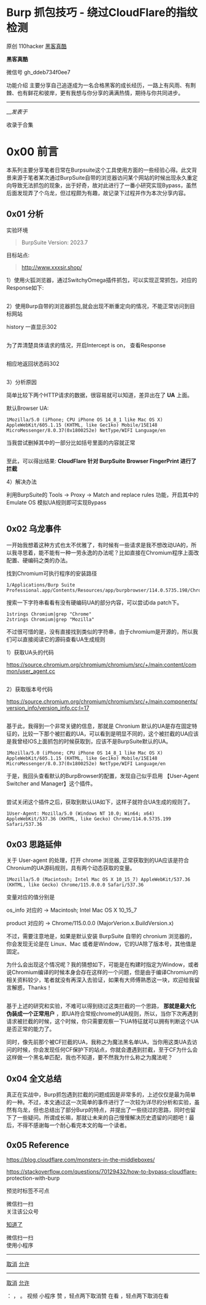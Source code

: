 #  Burp 抓包技巧 - 绕过CloudFlare的指纹检测

原创 110hacker  [ 黑客真酷 ](javascript:void\(0\);)

**黑客真酷** ![]()

微信号 gh_ddeb734f0ee7

功能介绍 主要分享自己追逐成为一名合格黑客的成长经历，一路上有风雨、有荆棘、也有鲜花和彼岸，更有我想与你分享的满满热情，期待与你共同进步。

____

___发表于_

收录于合集

# 0x00 前言  

本系列主要分享笔者日常在Burpsuite这个工具使用方面的一些经验心得。此文背景来源于笔者某次通过BurpSuite自带的浏览器访问某个网站的时候出现永久重定向导致无法抓包的现象，出于好奇，故对此进行了一番小研究实现Bypass，虽然后面发现弄了个乌龙，但过程颇为有趣，故记录下过程并作为本次分享内容。

## 0x01 分析

实验环境

> BurpSuite Version: 2023.7

目标站点:

> http://www.xxxsir.shop/

1）使用火狐浏览器，通过SwitchyOmega插件抓包，可以实现正常抓包，对应的Response如下:

![]()

2）使用Burp自带的浏览器抓包,就会出现不断重定向的情况，不能正常访问到目标网站

history 一直显示302

![]()![]()

为了弄清楚具体请求的情况，开启Intercept is on， 查看Response

![]()

相应地返回状态码302

![]()

3）分析原因

简单比较下两个HTTP请求的数据，很容易就可以知道，差异出在了 **UA** 上面。

默认Browser UA:

    
    
    1Mozilla/5.0 (iPhone; CPU iPhone OS 14_8_1 like Mac OS X) AppleWebKit/605.1.15 (KHTML, like Gec1ko) Mobile/15E148 MicroMessenger/8.0.37(0x1800252e) NetType/WIFI Language/en  
    

当我尝试删掉其中的一部分比如括号里面的内容就正常

![]()

至此，可以得出结果: **CloudFlare 针对 BurpSuite Browser FingerPrint 进行了拦截**

4）解决办法

利用BurpSuite的 Tools -> Proxy -> Match and replace rules 功能，开启其中的Emulate OS
模拟UA规则即可实现Bypass

![]()

## 0x02 乌龙事件

一开始我想着这种方式也太不优雅了，有时候有一些请求是我不想改动UA的，所以我寻思着，能不能有一种一劳永逸的办法呢？比如直接在Chromium程序上面改配置、硬编码之类的办法。

找到Chromium可执行程序的安装路径

    
    
    1/Applications/Burp Suite Professional.app/Contents/Resources/app/burpbrowser/114.0.5735.198/Chromium.app/Contents/MacOS  
    

搜索一下字符串看看有没有硬编码UA的部分内容，可以尝试ida patch下。

    
    
    1strings Chromium|grep "Chrome"  
    2strings Chromium|grep "Mozilla"  
    

不过很可惜的是，没有直接找到类似的字符串，由于chromium是开源的，所以我们可以直接阅读它的源码查看UA生成规则

1）获取UA头的代码

https://source.chromium.org/chromium/chromium/src/+/main:content/common/user_agent.cc

![]()

2）获取版本号代码

https://source.chromium.org/chromium/chromium/src/+/main:components/version_info/version_info.cc;l=17

![]()

基于此，我得到一个非常关键的信息，那就是 Chronium
默认的UA是存在固定特征的，比较一下那个被拦截的UA，可以看到是明显不同的，这个被拦截的UA应该是我曾经IOS上面抓包的时候获取到，应该不是BurpSuite默认的UA。

    
    
    1Mozilla/5.0 (iPhone; CPU iPhone OS 14_8_1 like Mac OS X) AppleWebKit/605.1.15 (KHTML, like Gec1ko) Mobile/15E148 MicroMessenger/8.0.37(0x1800252e) NetType/WIFI Language/en  
    

于是，我回头查看默认的BurpBrowser的配置，发现自己似乎启用 【User-Agent Switcher and Manager】这个插件。

![]()

尝试关闭这个插件之后，获取到默认UA如下，这样子就符合UA生成的规则了。

    
    
    1User-Agent: Mozilla/5.0 (Windows NT 10.0; Win64; x64) AppleWebKit/537.36 (KHTML, like Gecko) Chrome/114.0.5735.199 Safari/537.36  
    

## 0x03 思路延伸

关于 User-agent 的处理，打开 chrome 浏览器, 正常获取到的UA应该是符合Chronium的UA源码规则，具有两个动态获取的变量。

    
    
    1Mozilla/5.0 (Macintosh; Intel Mac OS X 10_15_7) AppleWebKit/537.36 (KHTML, like Gecko) Chrome/115.0.0.0 Safari/537.36  
    

变量对应的值分别是

os_info 对应的 -> Macintosh; Intel Mac OS X 10_15_7

product 对应的 -> Chrome/115.0.0.0  (MajorVerion.x.BuildVersion.x)

不过，需要注意地是，如果是默认安装 BurpSuite 自带的 chronium 浏览器的，你会发现无论是在 Linux、Mac
或者是Window，它的UA除了版本号，其他值是固定。

为什么会出现这个情况呢？我的猜想如下，可能是在构建时指定为Window，或者说Chromium编译的时候本身会存在这样的一个问题，但是由于编译Chromium的相关资料较少，笔者就没有再深入去验证，如果有大师傅熟悉这一块，欢迎给我留言解惑，Thanks！

![]()

基于上述的研究和实验，不难可以得到绕过这类拦截的一个思路， **那就是最大化伪装成一个正常用户**
，即UA符合常规chrome的UA规则，所以，当你下次再遇到请求被拦截的时候，这个时候，你只需要观察一下UA特征就可以拥有判断这个UA是否正常的能力了。

同时，像先前那个被CF拦截的UA，我称之为魔法黑名单UA，当你用这类UA去访问的时候，你会发现任何CF保护下的站点，你就会遭遇到拦截，至于CF为什么会这样做一个黑名单匹配，我也不知道，要不然我为什么称之为魔法呢？

## 0x04 全文总结

真正在实战中，Burp抓包遇到拦截的问题成因是非常多的，上述仅仅是最为简单的一种。不过，本文通过这一次简单的事件进行了一次较为详尽的分析和实验，虽然有乌龙，但也总结出了部分Burp的特点，并提出了一些绕过的思路，同时也留下了一些疑问。所谓成长嘛，那就让未来的自己慢慢解决历史遗留的问题吧！最后，不得不感谢每一个耐心看完本文的每一个读者。

## 0x05 Reference

https://blog.cloudflare.com/monsters-in-the-middleboxes/

https://stackoverflow.com/questions/70129432/how-to-bypass-cloudflare-
protection-with-burp

预览时标签不可点

微信扫一扫  
关注该公众号

[知道了](javascript:;)

微信扫一扫  
使用小程序

****

[取消](javascript:void\(0\);) [允许](javascript:void\(0\);)

****

[取消](javascript:void\(0\);) [允许](javascript:void\(0\);)

： ， 。   视频 小程序 赞 ，轻点两下取消赞 在看 ，轻点两下取消在看

